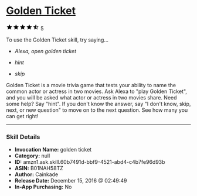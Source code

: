# [Golden Ticket](http://alexa.amazon.com/#skills/amzn1.ask.skill.60b7491d-bbf9-4521-abd4-c4b7fe96d93b)
![4.2 stars](../../images/ic_star_black_18dp_1x.png)![4.2 stars](../../images/ic_star_black_18dp_1x.png)![4.2 stars](../../images/ic_star_black_18dp_1x.png)![4.2 stars](../../images/ic_star_black_18dp_1x.png)![4.2 stars](../../images/ic_star_half_black_18dp_1x.png) 5

To use the Golden Ticket skill, try saying...

* *Alexa, open golden ticket*

* *hint*

* *skip*

Golden Ticket is a movie trivia game that tests your ability to name the common actor or actress in two movies. Ask Alexa to "play Golden Ticket", and you will be asked what actor or actress in two movies share.  Need some help?  Say "hint".  If you don't know the answer, say "I don't know, skip, next, or new question" to move on to the next question.  See how many you can get right!

***

### Skill Details

* **Invocation Name:** golden ticket
* **Category:** null
* **ID:** amzn1.ask.skill.60b7491d-bbf9-4521-abd4-c4b7fe96d93b
* **ASIN:** B01NAH58TZ
* **Author:** Cainkade
* **Release Date:** December 15, 2016 @ 02:49:49
* **In-App Purchasing:** No

